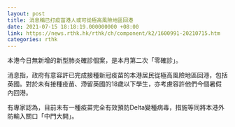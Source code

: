 ```yaml
---
layout: post
title: 消息稱已打疫苗港人或可從極高風險地區回港
date: 2021-07-15 18:18:19.000000000 +08:00
link: https://news.rthk.hk/rthk/ch/component/k2/1600991-20210715.htm
categories: rthk
---
```


本港今日無新增的新型肺炎確診個案，是本月第二次「零確診」。

消息指，政府有意容許已完成接種新冠疫苗的本港居民從極高風險地區回港，包括英國。對於未有接種疫苗、滯留英國的18歲以下學生，亦考慮容許他們今個暑假內回港。

有專家認為，目前未有一種疫苗完全有效預防Delta變種病毒，措施等同將本港外防輸入關口「中門大開」。
